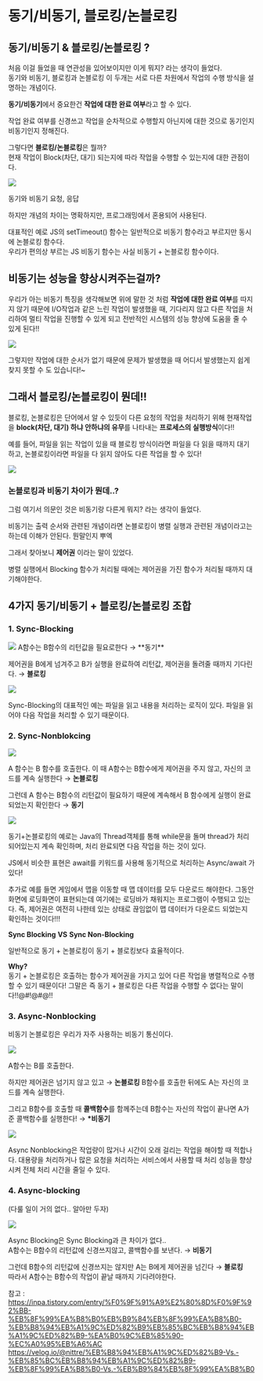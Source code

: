 # 동기/비동기, 블로킹/논블로킹

## 동기/비동기 & 블로킹/논블로킹 ?

처음 이걸 들었을 때 연관성을 있어보이지만 이게 뭐지? 라는 생각이 들었다.</br>
동기와 비동기, 블로킹과 논블로킹 이 두개는 서로 다른 차원에서 작업의 수행 방식을 설명하는 개념이다.

**동기/비동기**에서 중요한건 **작업에 대한 완료 여부**라고 할 수 있다.

작업 완료 여부를 신경쓰고 작업을 순차적으로 수행할지 아닌지에 대한 것으로 동기인지 비동기인지 정해진다.

그렇다면 **블로킹/논블로킹**은 뭘까?</br>
현재 작업이 Block(차단, 대기) 되는지에 따라 작업을 수행할 수 있는지에 대한 관점이다.

<img src="../../images/CS/동기와 비동기 & 블로킹과 논블로킹/0.png">

동기와 비동기 요청, 응답

하지만 개념의 차이는 명확하지만, 프로그래밍에서 혼용되어 사용된다.

대표적인 예로 JS의 setTimeout() 함수는 일반적으로 비동기 함수라고 부르지만 동시에 논블로킹 함수다.</br>
우리가 편의상 부르는 JS 비동기 함수는 사실 비동기 + 논블로킹 함수이다.

## 비동기는 성능을 향상시켜주는걸까?

우리가 아는 비동기 특징을 생각해보면 위에 말한 것 처럼 **작업에 대한 완료 여부**를 따지지 않기 때문에 I/O작업과 같은 느린 작업이 발생했을 때, 기다리지 않고 다른 작업을 처리하여 멀티 작업을 진행할 수 있게 되고 전반적인 시스템의 성능 향상에 도움을 줄 수 있게 된다!!

<img src="../../images/CS/동기와 비동기 & 블로킹과 논블로킹/1.png">

그렇지만 작업에 대한 순서가 없기 때문에 문제가 발생했을 때 어디서 발생했는지 쉽게 찾지 못할 수 도 있습니다!~

## 그래서 블로킹/논블로킹이 뭔데!!

블로킹, 논블로킹은 단어에서 알 수 있듯이 다른 요청의 작업을 처리하기 위해 현재작업을 **block(차단, 대기) 하냐 안하냐의 유무**를 나타내는 **프로세스의 실행방식**이다!!

예를 들어, 파일을 읽는 작업이 있을 때 블로킹 방식이라면 파일을 다 읽을 때까지 대기하고,
논블로킹이라면 파일을 다 읽지 않아도 다른 작업을 할 수 있다!

<img src="../../images/CS/동기와 비동기 & 블로킹과 논블로킹/2.png">

### 논블로킹과 비동기 차이가 뭔데..?

그럼 여기서 의문인 것은
비동기랑 다른게 뭐지? 라는 생각이 들었다.

비동기는 출력 순서와 관련된 개념이라면
논블로킹이 병렬 실행과 관련된 개념이라고는 하는데 이해가 안된다. 뭔말인지 뿌엑

그래서 찾아보니 **제어권** 이라는 말이 있었다.

병렬 실행에서 Blocking 함수가 처리될 때에는 제어권을 가진 함수가 처리될 때까지 대기해야한다.

## 4가지 동기/비동기 + 블로킹/논블로킹 조합

### 1. **Sync-Blocking**

<img src="../../images/CS/동기와 비동기 & 블로킹과 논블로킹/3.png">
A함수는 B함수의 리턴값을 필요로한다 → **동기**

제어권을 B에게 넘겨주고 B가 실행을 완료하여 리턴값, 제어권을 돌려줄 때까지 기다린다. → **블로킹**

<img src="../../images/CS/동기와 비동기 & 블로킹과 논블로킹/4.png">

Sync-Blocking의 대표적인 예는 파일을 읽고 내용을 처리하는 로직이 있다. 파일을 읽어야 다음 작업을 처리할 수 있기 때문이다.

### 2. **Sync-Nonblokcing**

<img src="../../images/CS/동기와 비동기 & 블로킹과 논블로킹/5.png">

A 함수는 B 함수를 호출한다. 이 때 A함수는 B함수에게 제어권을 주지 않고, 자신의 코드를 계속 실행한다 → **논블로킹**

그런데 A 함수는 B함수의 리턴값이 필요하기 때문에 계속해서 B 함수에게 실행이 완료되었는지 확인한다 → **동기**

<img src="../../images/CS/동기와 비동기 & 블로킹과 논블로킹/6.png">

동기+논블로킹의 예로는 Java의 Thread객체를 통해 while문을 돌며 thread가 처리되어있는지 계속 확인하며, 처리 완료되면 다음 작업을 하는 것이 있다.

JS에서 비슷한 표현은 await를 키워드를 사용해 동기적으로 처리하는 Async/await 가 있다!

추가로 예를 들면 게임에서 맵을 이동할 때 맵 데이터를 모두 다운로드 해야한다. 그동안 화면에 로딩화면이 표현되는데 여기에는 로딩바가 채워지는 프로그램이 수행되고 있는다.
즉, 제어권은 여전히 나한테 있는 상태로 끊임없이 맵 데이터가 다운로드 되었는지 확인하는 것이다!!!

**Sync Blocking** **VS** **Sync Non-Blocking**

일반적으로 동기 + 논블로킹이 동기 + 블로킹보다 효율적이다.

**Why?** <br/> 동기 + 논블로킹은 호출하는 함수가 제어권을 가지고 있어 다른 작업을 병렬적으로 수행할 수 있기 때문이다!
그말은 즉 동기 + 블로킹은 다른 작업을 수행할 수 없다는 말이다!!@#!@#@!!

### 3. **Async-Nonblocking**

비동기 논블로킹은 우리가 자주 사용하는 비동기 통신이다.

<img src="../../images/CS/동기와 비동기 & 블로킹과 논블로킹/7.png">

A함수는 B를 호출한다.

하지만 제어권은 넘기지 않고 있고 → **논블로킹**
B함수를 호출한 뒤에도 A는 자신의 코드를 계속 실행한다.

그리고 B함수를 호출할 때 **콜백함수**를 함께주는데 B함수는 자신의 작업이 끝나면 A가 준 콜백함수를 실행한다! → **\*비동기**

<img src="../../images/CS/동기와 비동기 & 블로킹과 논블로킹/8.png">

Async Nonblocking은 작업량이 많거나 시간이 오래 걸리는 작업을 해야할 때 적합나다.
대용량을 처리하거나 많은 요청을 처리하는 서비스에서 사용할 때 처리 성능을 향상시켜 전체 처리 시간을 줄일 수 있다.

### 4. **Async-blocking**

(다룰 일이 거의 없다.. 알아만 두자)

<img src="../../images/CS/동기와 비동기 & 블로킹과 논블로킹/9.png">

Async Blocking은 Sync Blocking과 큰 차이가 없다..</br>
A함수는 B함수의 리턴값에 신경쓰지않고, 콜백함수를 보낸다. → **비동기**

그런데 B함수의 리턴값에 신경쓰지는 않지만 A는 B에게 제어권을 넘긴다 → **블로킹** </br>
따라서 A함수는 B함수의 작업이 끝날 때까지 기다려야한다.

참고 : <br/>
https://inpa.tistory.com/entry/%F0%9F%91%A9%E2%80%8D%F0%9F%92%BB-%EB%8F%99%EA%B8%B0%EB%B9%84%EB%8F%99%EA%B8%B0-%EB%B8%94%EB%A1%9C%ED%82%B9%EB%85%BC%EB%B8%94%EB%A1%9C%ED%82%B9-%EA%B0%9C%EB%85%90-%EC%A0%95%EB%A6%AC <br/>
https://velog.io/@nittre/%EB%B8%94%EB%A1%9C%ED%82%B9-Vs.-%EB%85%BC%EB%B8%94%EB%A1%9C%ED%82%B9-%EB%8F%99%EA%B8%B0-Vs.-%EB%B9%84%EB%8F%99%EA%B8%B0
